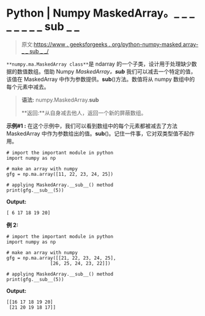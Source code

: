 # Python | Numpy MaskedArray。_ _ _ _ _ _ _ _ sub _ _

> 原文:[https://www . geeksforgeeks . org/python-numpy-masked array-_ _ sub _ _/](https://www.geeksforgeeks.org/python-numpy-maskedarray-__sub__/)

`**numpy.ma.MaskedArray class**`是 ndarray 的一个子类，设计用于处理缺少数据的数值数组。借助 Numpy *MaskedArray。__sub__* 我们可以减去一个特定的值，该值在 MaskedArray 中作为参数提供。__sub__()方法。数值将从 numpy 数组中的每个元素中减去。

> **语法:** numpy.MaskedArray.__sub__
> 
> **返回:**从自身减去他人，返回一个新的屏蔽数组。

**示例#1 :**
在这个示例中，我们可以看到数组中的每个元素都被减去了方法 MaskedArray 中作为参数给出的值。__sub__()。记住一件事，它对双类型值不起作用。

```
# import the important module in python 
import numpy as np 

# make an array with numpy 
gfg = np.ma.array([11, 22, 23, 24, 25]) 

# applying MaskedArray.__sub__() method 
print(gfg.__sub__(5)) 
```

**Output:**

```
[ 6 17 18 19 20]

```

**例 2:**

```
# import the important module in python 
import numpy as np 

# make an array with numpy 
gfg = np.ma.array([[21, 22, 23, 24, 25], 
                [26, 25, 24, 23, 22]]) 

# applying MaskedArray.__sub__() method 
print(gfg.__sub__(5)) 
```

**Output:**

```
[[16 17 18 19 20]
 [21 20 19 18 17]]

```